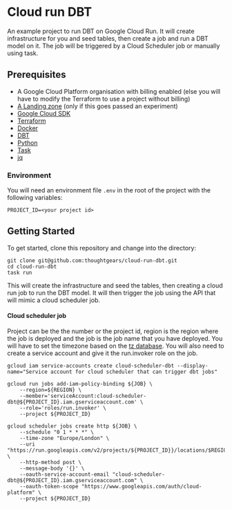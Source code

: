 # Cloud run DBT

An example project to run DBT on Google Cloud Run. It will create infrastructure for you and seed tables, then
create a job and run a DBT model on it. The job will be triggered by a Cloud Scheduler job or manually using task.

## Prerequisites

- A Google Cloud Platform organisation with billing enabled (else you will have to modify the Terraform to use a project
  without billing)
- [A Landing zone](https://cloud.google.com/architecture/landing-zones) (only if this goes passed an experiment)
- [Google Cloud SDK](https://cloud.google.com/sdk/docs/install)
- [Terraform](https://www.terraform.io/downloads.html)
- [Docker](https://docs.docker.com/get-docker/)
- [DBT](https://docs.getdbt.com/dbt-cli/installation)
- [Python](https://www.python.org/downloads/)
- [Task](https://taskfile.dev/#/installation)
- [jq](https://stedolan.github.io/jq/download/)

### Environment

You will need an environment file `.env` in the root of the project with the following variables:

```shell
PROJECT_ID=<your project id>
```

## Getting Started

To get started, clone this repository and change into the directory:

```shell
git clone git@github.com:thoughtgears/cloud-run-dbt.git
cd cloud-run-dbt
task run
```

This will create the infrastructure and seed the tables, then creating a cloud run job to run the DBT model. It will
then trigger the job using the API that will mimic a cloud scheduler job.

#### Cloud scheduler job

Project can be the the number or the project id, region is the region where the job is deployed and the job is the
job name that you have deployed. You will have to set the timezone based on the
[tz database](https://en.wikipedia.org/wiki/List_of_tz_database_time_zones). You will also need to create a service
account and give it the run.invoker role on the job.

```shell
gcloud iam service-accounts create cloud-scheduler-dbt --display-name="Service account for cloud scheduler that can trigger dbt jobs"

gcloud run jobs add-iam-policy-binding ${JOB} \
    --region=${REGION} \
    --member='serviceAccount:cloud-scheduler-dbt@${PROJECT_ID}.iam.gserviceaccount.com' \
    --role='roles/run.invoker' \
    --project ${PROJECT_ID}

gcloud scheduler jobs create http ${JOB} \
    --schedule "0 1 * * *" \
    --time-zone "Europe/London" \
    --uri "https://run.googleapis.com/v2/projects/${PROJECT_ID}}/locations/$REGION}/jobs/${JOB}.:run" \
    --http-method post \
    --message-body '{}' \
    --oauth-service-account-email "cloud-scheduler-dbt@${PROJECT_ID}.iam.gserviceaccount.com" \
    --oauth-token-scope "https://www.googleapis.com/auth/cloud-platform" \
    --project ${PROJECT_ID}
```
